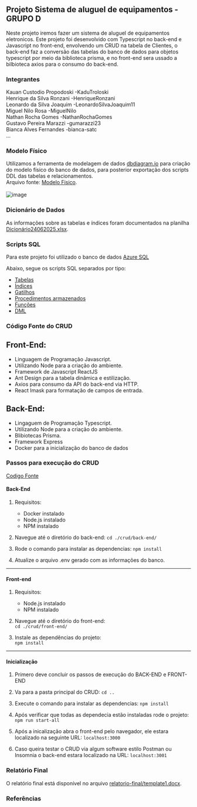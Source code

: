 
## Projeto Sistema de aluguel de equipamentos - GRUPO D

Neste projeto iremos fazer um sistema de aluguel de equipamentos eletronicos.
Este projeto foi desenvolvido com Typescript no back-end e Javascript no front-end, envolvendo um CRUD na tabela de Clientes, o back-end faz a conversão das tabelas do banco de dados para objetos typescript por meio da biblioteca prisma, e no front-end sera ussado a bilbioteca axios para o consumo do back-end.

### Integrantes
Kauan Custodio Propodoski -KaduTroloski<br>
Henrique da Silva Ronzani  -HenriqueRonzani<br>
Leonardo da Silva Joaquim -LeonardoSilvaJoaquim11<br>
Miguel Nilo Rosa -MiguelNilo<br>
Nathan Rocha Gomes  -NathanRochaGomes<br>
Gustavo Pereira Marazzi  -gumarazzi23<br>
Bianca Alves Fernandes -bianca-satc<br>
...

### Modelo Físico
Utilizamos a ferramenta de modelagem de dados [dbdiagram.io](https://dbdiagram.io/) para criação do modelo físico do banco de dados, para posterior exportação dos scripts DDL das tabelas e relacionamentos.<br>
Arquivo fonte: [Modelo Fisico](https://dbdiagram.io/d/Novo-Modelo_Fisico-684f03e43cc77757c8f46656).
<br>
<br>
![image](https://github.com/user-attachments/assets/cf4ba266-25fa-4fea-ba7e-c42e2da4ba90)

### Dicionário de Dados

As informações sobre as tabelas e índices foram documentados na planilha [Dicionário24062025.xlsx](dicionario_dados/Dicionário24062025.xlsx).

### Scripts SQL
Para este projeto foi utilizado o banco de dados [Azure SQL](https://azure.microsoft.com/pt-br/products/azure-sql/database) <br>

Abaixo, segue os scripts SQL separados por tipo:
+ [Tabelas](scripts/ddl/tabelas)
+ [Índices](scripts/ddl/indices)
+ [Gatilhos](scripts/ddl/gatilhos)
+ [Procedimentos armazenados](scripts/ddl/procedimentos-armazenados)
+ [Funções](scripts/ddl/funcoes)
+ [DML](scripts/dml)

### Código Fonte do CRUD
## Front-End:
- Linguagem de Programação Javascript.
- Utilizando Node para a criação do ambiente.
- Framework de Javascript ReactJS
- Ant Design para a tabela dinâmica e estilização.
- Axios para consumo da API do back-end via HTTP.
- React Imask para formatação de campos de entrada.

## Back-End:
- Lingaguem de Programação Typescript.
- Utilizando Node para a criação do ambiente.
- Blibiotecas Prisma.
- Framework Express
- Docker para a inicialização do banco de dados

### Passos para execução do CRUD

[Codigo Fonte](crud/)

#### Back-End
1. Requisitos:
   - Docker instalado
   - Node.js instalado
   - NPM instalado
    
3. Navegue até o diretório do back-end:
`cd ./crud/back-end/`

5. Rode o comando para instalar as dependencias:
`npm install`

6. Atualize o arquivo .env gerado com as informações do banco.

---

#### Front-end
1. Requisitos:
   - Node.js instalado
   - NPM instalado
     
2. Navegue até o diretório do front-end:  
`cd ./crud/front-end/`

4. Instale as dependências do projeto:  
`npm install`

---

#### Inicialização

1. Primero deve concluir os passos de execução do BACK-END e FRONT-END

2. Va para a pasta principal do CRUD:
`cd ..`

3. Execute o comando para instalar as dependencias:
`npm install`

4. Após verificar que todas as dependecia estão instaladas rode o projeto:
`npm run start-all`

5. Após a inicalização abra o front-end pelo navegador, ele estara localizado na seguinte URL:
`localhost:3000`

6. Caso queira testar o CRUD via algum software estilo Postman ou Insomnia o back-end estara localizado na URL:
`localhost:3001`

### Relatório Final
O relatório final está disponível no arquivo [relatorio-final/template1.docx](relatorio/template1.docx).

### Referências

